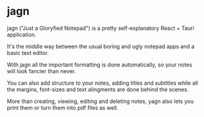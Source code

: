 # jagn

jagn ("Just a Gloryfied Notepad") is a pretty self-explanatory React + Tauri application.

It's the middle way between the usual boring and ugly notepad apps and a basic text editor.

With jagn all the important formatting is done automatically, so your notes will look fancier than never.

You can also add structure to your notes, adding titles and subtitles while all the margins, font-sizes and text alingments are done behind the scenes.

More than creating, viewing, editing and deleting notes, yagn also lets you print them or turn them into pdf files as well.
